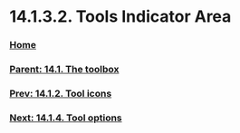 # 14.1.3.2. Tools Indicator Area

### [Home](./00-home.md)
### [Parent: 14.1. The toolbox](./14-01-00-the-toolbox.md)
### [Prev: 14.1.2. Tool icons](./14-01-02-tool-icons.md)
### [Next: 14.1.4. Tool options](./14-01-04-00-tool-options.md)
